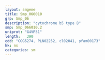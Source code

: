 ```yaml
---
layout: smgene
title: Smp_066010
grp: Smp_06
description: "cytochrome b5 type B"
smp: Smp_066010.2
uniprot: "G4VP31"
length:   390
cdd: "COG5274, PLN02252, cl02041, pfam00173"
kk: ns
categories: sm
---
```


